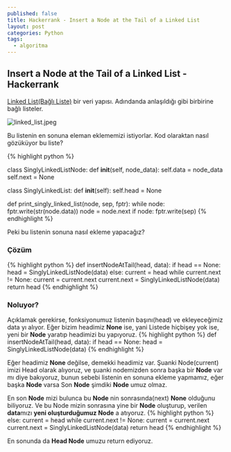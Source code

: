 ```yaml
---
published: false
title: Hackerrank - Insert a Node at the Tail of a Linked List
layout: post
categories: Python
tags:
  - algoritma
---
```

## Insert a Node at the Tail of a Linked List - Hackerrank

[Linked List(Bağlı Liste)](http://bilgisayarkavramlari.sadievrenseker.com/2007/05/03/linked-list-linkli-liste-veya-bagli-liste/) bir veri yapısı. Adındanda anlaşıldığı gibi birbirine bağlı listeler.

![linked_list.jpeg]({{site.baseurl}}/images/linked_list/linked_list.jpeg)

Bu listenin en sonuna eleman eklememizi istiyorlar. Kod olaraktan nasıl gözüküyor bu liste?

{% highlight python %}

class SinglyLinkedListNode:
    def __init__(self, node_data):
        self.data = node_data
        self.next = None

class SinglyLinkedList:
    def __init__(self):
        self.head = None
        
def print_singly_linked_list(node, sep, fptr):
    while node:
        fptr.write(str(node.data))
        node = node.next
        if node:
            fptr.write(sep)
{% endhighlight %}

Peki bu listenin sonuna nasıl ekleme yapacağız?
### Çözüm
{% highlight python %}
def insertNodeAtTail(head, data):
    if head == None:
        head = SinglyLinkedListNode(data)
    else:
        current = head
        while current.next != None:
            current = current.next
        current.next = SinglyLinkedListNode(data)
    return head
{% endhighlight %}


### Noluyor?
Açıklamak gerekirse, fonksiyonumuz listenin başını(head) ve ekleyeceğimiz data yı alıyor. Eğer bizim headimiz **None** ise, yani Listede hiçbişey yok ise, yeni bir **Node** yaratıp headimizi bu yapıyoruz.
{% highlight python %}
def insertNodeAtTail(head, data):
    if head == None:
        head = SinglyLinkedListNode(data)
{% endhighlight %}

Eğer headimiz **None** değilse, demekki headimiz var. Şuanki Node(current) imizi Head olarak alıyoruz, ve şuanki nodemizden sonra başka bir **Node** var mı diye bakıyoruz, bunun sebebi listenin en sonuna ekleme yapmamız, eğer başka **Node** varsa Son **Node** şimdiki **Node** umuz olmaz.

En son **Node** mizi bulunca bu **Node** nin sonrasında(next) **None** olduğunu biliyoruz. Ve bu Node mizin sonrasına yine bir **Node** oluşturup, verilen **data**mızı **yeni oluşturduğumuz Node** a atıyoruz.
{% highlight python %}
    else:
        current = head
        while current.next != None:
            current = current.next
        current.next = SinglyLinkedListNode(data)
    return head
{% endhighlight %}

En sonunda da **Head Node** umuzu return ediyoruz. 
